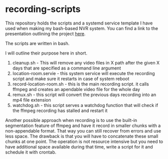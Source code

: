 # recording-scripts
This repository holds the scripts and a systemd service template I have used when making my bash-based NVR system. You can find a link to the presentation 
outlining the project [here](https://bit.ly/3n8DRRl).

The scripts are written in bash.

I will outline their purpose here in short.

 1. cleanup.sh - This will remove any video files in X path after the given X days that are specified as a command line argument
 2. location-room.servie - this system service will execute the recording script and make sure it restarts in case of system reboot
 3. record-location-room.sh - this is the main recording script. it calls ffmpeg and creates an apendable video file for the whole day
 4. remux.sh - this script will convert the previous days recording into an mp4 file extension
 5. watchdog.sh - this script serves a watchdog function that will check if the ffmpeg recording has stalled and restart it

Another possible approach when recording is to use the built-in segmentation feature of ffmpeg and have it record in smaller chunks with
a non-appendable format. That way you can still recover from errors and use less space. The drawback is that you will have to concatenate
these small chunks at one point. The operation is not resource intensive but you need to have additional space available during that time, 
write a script for it and schedule it with crontab.

